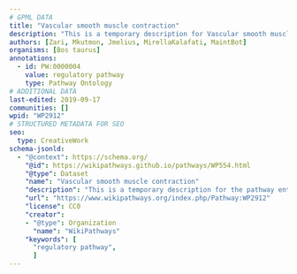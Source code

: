 ```yaml
---
# GPML DATA
title: "Vascular smooth muscle contraction"
description: "This is a temporary description for Vascular smooth muscle contraction"
authors: [Zari, Mkutmon, Jmelius, MirellaKalafati, MaintBot]
organisms: [Bos taurus]
annotations:
  - id: PW:0000004
    value: regulatory pathway
    type: Pathway Ontology
# ADDITIONAL DATA
last-edited: 2019-09-17
communities: []
wpid: "WP2912"
# STRUCTURED METADATA FOR SEO
seo:
  type: CreativeWork
schema-jsonld:
  - "@context": https://schema.org/
    "@id": https://wikipathways.github.io/pathways/WP554.html
    "@type": Dataset
    "name": "Vascular smooth muscle contraction"
    "description": "This is a temporary description for the pathway entitled: Vascular smooth muscle contraction"
    "url": "https://www.wikipathways.org/index.php/Pathway:WP2912"
    "license": CC0
    "creator":
    - "@type": Organization
      "name": "WikiPathways"
    "keywords": [
      "regulatory pathway",
      ]
---
```

